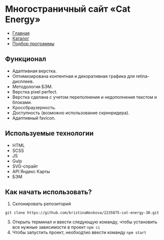 # Многостраничный сайт «Cat Energy»

* [Главная](https://kristinanoskova.github.io/cat-energy-public/)
* [Каталог](https://kristinanoskova.github.io/cat-energy-public/catalog.html)
* [Подбор программы](https://kristinanoskova.github.io/cat-energy-public/form.html)

## Функционал
* Адаптивная верстка.
* Оптимизирована контентная и декоративная графика для retina-дисплеев.
* Методология БЭМ.
* Верстка pixel perfect.
* Верстка сделана с учетом переполнения и недополнения текстом и блоками.
* Кроссбраузерность.
* Доступность (возможно использование скринридера).
* Адаптивный favicon.

## Используемые технологии
* HTML
* SCSS
* JS
* Gulp
* SVG-спрайт
* API Яндекс Карты
* БЭМ

## Как начать использовать?
1. Склонировать репозиторий
```
git clone https://github.com/kristinaNoskova/2235875-cat-energy-30.git

```
3. Открыть терминал и ввести следующую команду, чтобы установить все нужные зависимости в проект
`npm ci`
4. Чтобы запустить проект, необходтио ввести команду
 `npm start`
   
